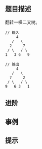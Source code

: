 ## 题目描述

翻转一棵二叉树。

```
// 输入
     4
   /   \
  2     7
 / \   / \
1   3 6   9

// 输出
     4
   /   \
  7     2
 / \   / \
9   6 3   1
```

## 进阶

## 事例

## 提示
